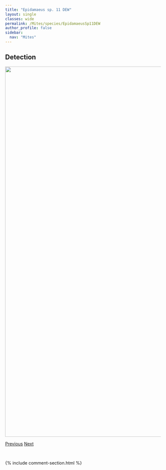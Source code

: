 ```yaml
---
title: "Epidamaeus sp. 11 DEW"
layout: single
classes: wide
permalink: /Mites/species/EpidamaeusSp11DEW
author_profile: false
sidebar:
  nav: "Mites"
---
```


<h2>Detection</h2>

<a href="https://drive.google.com/uc?export=view&id=12dlurRiAh-HuExFdzgQsTWLdBzaBjujg">
<img src="https://drive.google.com/uc?export=view&id=12dlurRiAh-HuExFdzgQsTWLdBzaBjujg" height = "1200" width = "800">
</a>


<a href="/DevelopmentWebsite/Mites/species/EpidamaeusSp10DEW" class="pagination--pager" title="Epidamaeus sp. 10 DEW">Previous</a> <a href="/DevelopmentWebsite/Mites/species/EpidamaeusSp12LML" class="pagination--pager" title="Epidamaeus sp. 12 LML">Next</a>

<p>&nbsp;</p>

{% include comment-section.html %}
